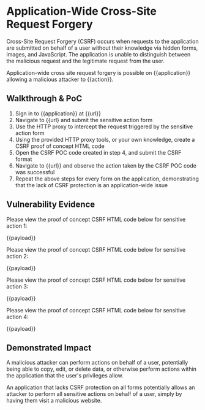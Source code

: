 # Application-Wide Cross-Site Request Forgery

Cross-Site Request Forgery (CSRF) occurs when requests to the application are submitted on behalf of a user without their knowledge via hidden forms, images, and JavaScript. The application is unable to distinguish between the malicious request and the legitimate request from the user.

Application-wide cross site request forgery is possible on {{application}} allowing a malicious attacker to {{action}}.

## Walkthrough & PoC

1. Sign in to {{application}} at {{url}}
1. Navigate to {{url} and submit the sensitive action form
1. Use the HTTP proxy to intercept the request triggered by the sensitive action form
1. Using the provided HTTP proxy tools, or your own knowledge, create a CSRF proof of concept HTML code
1. Open the CSRF POC code created in step 4, and submit the CSRF format
1. Navigate to {{url}} and observe the action taken by the CSRF POC code was successful
1. Repeat the above steps for every form on the application, demonstrating that the lack of CSRF protection is an application-wide issue

## Vulnerability Evidence

Please view the proof of concept CSRF HTML code below for sensitive action 1:

{{payload}}

Please view the proof of concept CSRF HTML code below for sensitive action 2:

{{payload}}

Please view the proof of concept CSRF HTML code below for sensitive action 3:

{{payload}}

Please view the proof of concept CSRF HTML code below for sensitive action 4:

{{payload}}

## Demonstrated Impact

A malicious attacker can perform actions on behalf of a user, potentially being able to copy, edit, or delete data, or otherwise perform actions within the application that the user's privileges allow.

An application that lacks CSRF protection on all forms potentially allows an attacker to perform all sensitive actions on behalf of a user, simply by having them visit a malicious website.
